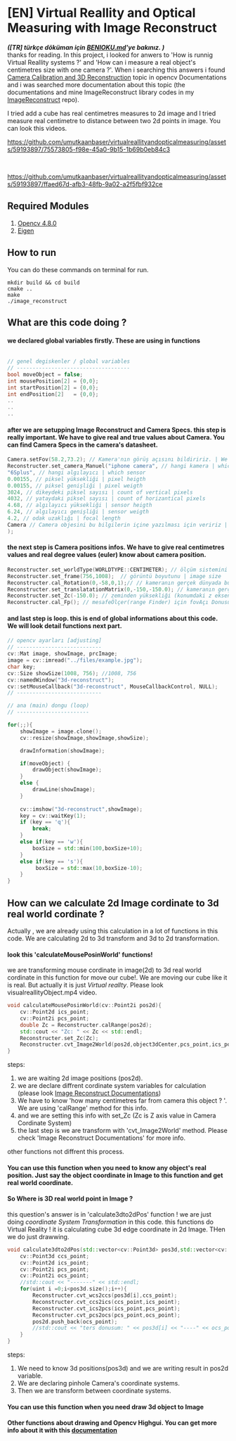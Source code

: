 # [EN] Virtual Reallity and Optical Measuring with Image Reconstruct
<b><i>([TR] türkçe döküman için <a href="https://github.com/umutkaanbaser/virtualreallityandopticalmeasuring/blob/main/BENIOKU.md">BENIOKU.md</a>'ye bakınız. ) </i></b></br>
thanks for reading. In this project, i looked for anwers to 'How is runnig Virtual Reallity systems ?' and 'How can i measure a real object's centimetres size with one camera ?'. When i searching this answers i found <a href="https://docs.opencv.org/4.x/d9/d0c/group__calib3d.html">Camera Calibration and 3D Reconstruction</a> topic in opencv Documentations and i was searched more documentation about this topic (the documentations and mine ImageReconstruct library codes in my  <a href="https://github.com/umutkaanbaser/imagereconstruct">ImageReconstruct</a> repo). 


I tried add a cube has real centimetres measures to 2d image and I tried measure real centimetre to distance between two 2d points in image. You can look this videos.


https://github.com/umutkaanbaser/virtualreallityandopticalmeasuring/assets/59193897/75573805-f98e-45a0-9b15-1b69b0eb84c3

<br/>



https://github.com/umutkaanbaser/virtualreallityandopticalmeasuring/assets/59193897/ffaed67d-afb3-48fb-9a02-a2f5fbf932ce


## Required Modules
1. <a href="https://docs.opencv.org/4.x/d7/d9f/tutorial_linux_install.html">Opencv 4.8.0</a>
2. <a href="https://eigen.tuxfamily.org/index.php?title=Main_Page">Eigen</a>

##  How to run
You can do these commands on terminal for run.
```
mkdir build && cd build
cmake ..
make
./image_reconstruct
```

## What are this code doing ?
#### we declared global variables firstly. These are using in functions
```c++

// genel degiskenler / global variables
// ------------------------------------
bool moveObject = false;
int mousePosition[2] = {0,0};
int startPosition[2] = {0,0};
int endPosition[2]   = {0,0};
..
..
..
```
#### after we are setupping Image Reconstruct and Camera Specs. this step is really important. We have to give real and true values about Camera. You can find Camera Specs in the camera's datasheet.
```c++
Camera.setFov(58.2,73.2); // Kamera'nın görüş açısını bildiririz. | We set the fov information about the camera
Reconstructer.set_camera_Manuel("iphone camera", // hangi kamera | which camera
"6Splus", // hangi algılayıcı | which sensor
0.00155, // piksel yüksekliği | pixel heigth
0.00155, // piksel genişliği | pixel weigth
3024, // dikeydeki piksel sayısı | count of vertical pixels 
4032, // yataydaki piksel sayısı | count of horizantical pixels 
4.68, // algılayıcı yüksekliği | sensor heigth
6.24, // algılayıcı genişliği | sensor weigth
4.2, // odak uzaklığı | focal length
Camera // Camera objesini bu bilgilerin içine yazılması için veririz | we are giving to Camera object for it write the information on the object
); 
```

#### the next step is Camera positions infos. We have to give real centimetres values and real degree values (euler) know about camera position. 
```C++
Reconstructer.set_worldType(WORLDTYPE::CENTIMETER); // ölçüm sistemini söyleriz | we are setting measurement
Reconstructer.set_frame(756,1008);  // görüntü boyutunu | image size
Reconstructer.cal_Rotation(0,-58,0,1);// // kameranın gerçek dünyada bulunduğu euler açıları | Euler angles where the camera is located in the real world
Reconstructer.set_translatationMatrix(0,-150,-150.0); // kameranın gerçek dünyada ki konumu | the position where the camera is located in the real world
Reconstructer.set_Zc(-150.0); // zeminden yüksekliği (konumdaki z ekseni ile aynıdır!) | height above ground (same as z-axis at location!)
Reconstructer.cal_Fp(); // mesafeÖlçer(range Finder) için fovAçı Donusumu hesaplanır | Calculate Fov to Degree tansform for range Finder
```
#### and last step is loop. this is end of global informations about this code. We will look detail functions next part.
```c++
// opencv ayarları [adjusting]
// ---------------------------
cv::Mat image, showImage, prcImage;
image = cv::imread("../files/example.jpg");
char key;
cv::Size showSize(1008, 756); //1008, 756
cv::namedWindow("3d-reconstruct");
cv::setMouseCallback("3d-reconstruct", MouseCallbackControl, NULL);
// ---------------------------

// ana (main) dongu (loop)
// -----------------------

for(;;){
    showImage = image.clone();
    cv::resize(showImage,showImage,showSize);

    drawInformation(showImage);

    if(moveObject) {
        drawObject(showImage);
    }
    else {
        drawLine(showImage);
    }
    
    cv::imshow("3d-reconstruct",showImage);
    key = cv::waitKey(1);
    if (key == 'q'){
        break;
    }
    else if(key == 'w'){
        boxSize = std::min(100,boxSize+10);
    }
    else if(key == 's'){
         boxSize = std::max(10,boxSize-10);
    }
}

```

## How can we calculate 2d Image cordinate to 3d real world cordinate ? 
Actually , we are already using this calculation in a lot of functions in this code. We are calculating 2d to 3d transform and 3d to 2d transformation.
#### look this 'calculateMousePosinWorld' functions!
we are transforming mouse cordinate in image(2d) to 3d real world cordinate in this function for move our cube!. We are moving our cube like it is real. But actually it is just <i>Virtual reallty</i>. Please look visualreallityObject.mp4 video.
```c++
void calculateMousePosinWorld(cv::Point2i pos2d){
    cv::Point2d ics_point;
    cv::Point2i pcs_point;
    double Zc = Reconstructer.calRange(pos2d);
    std::cout << "Zc: " << Zc << std::endl;
    Reconstructer.set_Zc(Zc);
    Reconstructer.cvt_Image2World(pos2d,object3dCenter,pcs_point,ics_point);
}
```
steps:
1. we are waiting 2d image positions (pos2d).
2. we are declare diffrent cordinate system variables for calculation (please look <a href="https://github.com/umutkaanbaser/imagereconstruct/tree/main/Documentations">Image Reconstruct Documentations</a>)
3. We have to know 'how many centimetres far from camera this object ? '. We are using 'calRange' method for this info.
4. and we are setting this info with set_Zc (Zc is Z axis value in Camera Cordinate System)
5. the last step is we are transform with 'cvt_Image2World' method. Please check 'Image Reconstruct Documentations' for more info.

other functions not diffrent this process.
#### You can use this function when you need to know  any object's real position. Just say the object coordinate in Image to this function and get real world coordinate.

#### So Where is 3D real world point in Image ?
this question's answer is in 'calculate3dto2dPos' function !
we are just doing <i>coordinate System Transformation </i> in this code.
this functions do Virtual Reality ! it is calculating cube 3d edge coordinate in 2d Image. THen we do just drawwing.
```c++
void calculate3dto2dPos(std::vector<cv::Point3d> pos3d,std::vector<cv::Point2i> &pos2d){
    cv::Point3d ccs_point;
    cv::Point2d ics_point;
    cv::Point2i pcs_point;
    cv::Point2i ocs_point;
    //std::cout << "-------" << std::endl;
    for(uint i =0;i<pos3d.size();i++){
        Reconstructer.cvt_wcs2ccs(pos3d[i],ccs_point);
        Reconstructer.cvt_ccs2ics(ccs_point,ics_point);
        Reconstructer.cvt_ics2pcs(ics_point,pcs_point);
        Reconstructer.cvt_pcs2ocs(pcs_point,ocs_point);
        pos2d.push_back(ocs_point);
        //std::cout << "ters donusum: " << pos3d[i] << "----" << ocs_point << std::endl;
    }
}
```
steps:
1. We need to know 3d positions(pos3d) and we are writing result in pos2d variable.
2. We are declaring pinhole Camera's coordinate systems.
3. Then we are transform between coordinate systems.
#### You can use this function when you need draw 3d object to Image

#### Other functions about drawing and Opencv Highgui. You can get more info about it with this <a href="https://docs.opencv.org/3.4/d7/dfc/group__highgui.html">documentation</a>
